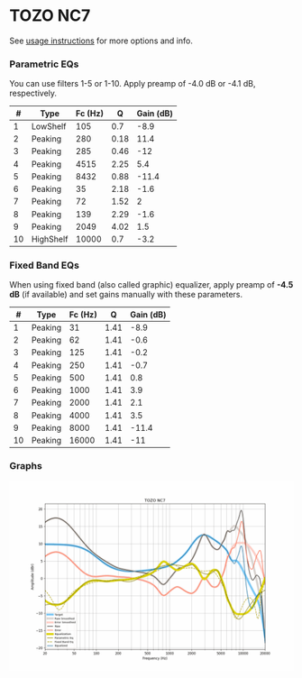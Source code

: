 # TOZO NC7
See [usage instructions](https://github.com/jaakkopasanen/AutoEq#usage) for more options and info.

### Parametric EQs
You can use filters 1-5 or 1-10. Apply preamp of -4.0 dB or -4.1 dB, respectively.

|   # | Type      |   Fc (Hz) |    Q |   Gain (dB) |
|-----|-----------|-----------|------|-------------|
|   1 | LowShelf  |       105 | 0.7  |        -8.9 |
|   2 | Peaking   |       280 | 0.18 |        11.4 |
|   3 | Peaking   |       285 | 0.46 |       -12   |
|   4 | Peaking   |      4515 | 2.25 |         5.4 |
|   5 | Peaking   |      8432 | 0.88 |       -11.4 |
|   6 | Peaking   |        35 | 2.18 |        -1.6 |
|   7 | Peaking   |        72 | 1.52 |         2   |
|   8 | Peaking   |       139 | 2.29 |        -1.6 |
|   9 | Peaking   |      2049 | 4.02 |         1.5 |
|  10 | HighShelf |     10000 | 0.7  |        -3.2 |

### Fixed Band EQs
When using fixed band (also called graphic) equalizer, apply preamp of **-4.5 dB** (if available) and set gains manually with these parameters.

|   # | Type    |   Fc (Hz) |    Q |   Gain (dB) |
|-----|---------|-----------|------|-------------|
|   1 | Peaking |        31 | 1.41 |        -8.9 |
|   2 | Peaking |        62 | 1.41 |        -0.6 |
|   3 | Peaking |       125 | 1.41 |        -0.2 |
|   4 | Peaking |       250 | 1.41 |        -0.7 |
|   5 | Peaking |       500 | 1.41 |         0.8 |
|   6 | Peaking |      1000 | 1.41 |         3.9 |
|   7 | Peaking |      2000 | 1.41 |         2.1 |
|   8 | Peaking |      4000 | 1.41 |         3.5 |
|   9 | Peaking |      8000 | 1.41 |       -11.4 |
|  10 | Peaking |     16000 | 1.41 |       -11   |

### Graphs
![](./TOZO%20NC7.png)
